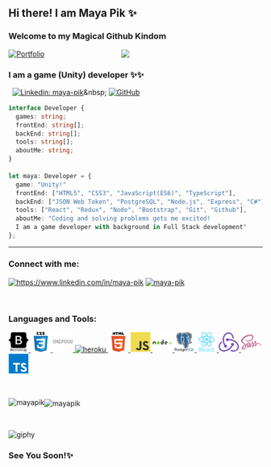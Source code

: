 ## Hi there! I am Maya Pik ✨
### Welcome to my Magical Github Kindom

<img src="https://media.giphy.com/media/CuuSHzuc0O166MRfjt/giphy.gif" align='right' height="auto" width="280" >

[![Portfolio](https://img.shields.io/static/v1?label=&message=My-Portfolio&color=purple)](https://mayapik.netlify.app)

### I am a game (Unity) developer ✨✨

&nbsp;
[![Linkedin: maya-pik](https://img.shields.io/badge/-mayapik-blue?style=flat-square&logo=Linkedin&logoColor=white&link=https://www.linkedin.com/in/maya-pik/)]([https://www.linkedin.com/in/thaianebraga/](https://www.linkedin.com/in/maya-pik/))&nbsp;
[![GitHub](https://img.shields.io/github/followers/mayapik?label=follow&style=social)](https://github.com/mayapik)

```typescript
interface Developer {
  games: string;
  frontEnd: string[];
  backEnd: string[];
  tools: string[];
  aboutMe: string;
}

let maya: Developer = {
  game: "Unity!"
  frontEnd: ["HTML5", "CSS3", "JavaScript(ES6)", "TypeScript"],
  backEnd: ["JSON Web Token", "PostgreSQL", "Node.js", "Express", "C#"],
  tools: ["React", "Redux", "Node", "Bootstrap", "Git", "Github"],
  aboutMe: "Coding and solving problems gets me excited!
  I am a game developer with background in Full Stack development"
};

```

---


<h3 align="left">Connect with me:</h3>
<p align="left">
<a href="https://linkedin.com/in/https://www.linkedin.com/in/maya-pik" target="blank"><img align="center" src="https://raw.githubusercontent.com/rahuldkjain/github-profile-readme-generator/master/src/images/icons/Social/linked-in-alt.svg" alt="https://www.linkedin.com/in/maya-pik" height="30" width="40" /></a>
<a href="https://fb.com/maya-pik" target="blank"><img align="center" src="https://raw.githubusercontent.com/rahuldkjain/github-profile-readme-generator/master/src/images/icons/Social/facebook.svg" alt="maya-pik" height="30" width="40" /></a>
</p>
<br>
<h3 align="left">Languages and Tools:</h3>
<p align="left"> <a href="https://getbootstrap.com" target="_blank" rel="noreferrer"> <img src="https://raw.githubusercontent.com/devicons/devicon/master/icons/bootstrap/bootstrap-plain-wordmark.svg" alt="bootstrap" width="40" height="40"/> </a> <a href="https://www.w3schools.com/css/" target="_blank" rel="noreferrer"> <img src="https://raw.githubusercontent.com/devicons/devicon/master/icons/css3/css3-original-wordmark.svg" alt="css3" width="40" height="40"/> </a> <a href="https://expressjs.com" target="_blank" rel="noreferrer"> <img src="https://raw.githubusercontent.com/devicons/devicon/master/icons/express/express-original-wordmark.svg" alt="express" width="40" height="40"/> </a> <a href="https://heroku.com" target="_blank" rel="noreferrer"> <img src="https://www.vectorlogo.zone/logos/heroku/heroku-icon.svg" alt="heroku" width="40" height="40"/> </a> <a href="https://www.w3.org/html/" target="_blank" rel="noreferrer"> <img src="https://raw.githubusercontent.com/devicons/devicon/master/icons/html5/html5-original-wordmark.svg" alt="html5" width="40" height="40"/> </a> <a href="https://developer.mozilla.org/en-US/docs/Web/JavaScript" target="_blank" rel="noreferrer"> <img src="https://raw.githubusercontent.com/devicons/devicon/master/icons/javascript/javascript-original.svg" alt="javascript" width="40" height="40"/> </a> <a href="https://nodejs.org" target="_blank" rel="noreferrer"> <img src="https://raw.githubusercontent.com/devicons/devicon/master/icons/nodejs/nodejs-original-wordmark.svg" alt="nodejs" width="40" height="40"/> </a> <a href="https://www.postgresql.org" target="_blank" rel="noreferrer"> <img src="https://raw.githubusercontent.com/devicons/devicon/master/icons/postgresql/postgresql-original-wordmark.svg" alt="postgresql" width="40" height="40"/> </a> <a href="https://reactjs.org/" target="_blank" rel="noreferrer"> <img src="https://raw.githubusercontent.com/devicons/devicon/master/icons/react/react-original-wordmark.svg" alt="react" width="40" height="40"/> </a> <a href="https://redux.js.org" target="_blank" rel="noreferrer"> <img src="https://raw.githubusercontent.com/devicons/devicon/master/icons/redux/redux-original.svg" alt="redux" width="40" height="40"/> </a> <a href="https://sass-lang.com" target="_blank" rel="noreferrer"> <img src="https://raw.githubusercontent.com/devicons/devicon/master/icons/sass/sass-original.svg" alt="sass" width="40" height="40"/> </a> <a href="https://www.typescriptlang.org/" target="_blank" rel="noreferrer"> <img src="https://raw.githubusercontent.com/devicons/devicon/master/icons/typescript/typescript-original.svg" alt="typescript" width="40" height="40"/> </a> </p>
<br>
<p><img align="left" src="https://github-readme-stats.vercel.app/api?username=mayapik&show_icons=true&locale=en&theme=radical" alt="mayapik" />
<img align="center" src="https://github-readme-stats.vercel.app/api/top-langs?username=mayapik&show_icons=true&locale=en&layout=compact&theme=radical" alt="mayapik" /></p>
<br>



![giphy](https://user-images.githubusercontent.com/4813814/189055423-a6d591b5-3ce1-4812-a5cf-6978fe7dda59.gif)
<h3>See You Soon!✨</h3>

<!-- 
<p><img align="center" src="https://github-readme-streak-stats.herokuapp.com/?user=mayapik&theme=radical" alt="mayapik" /></p>

 -->
